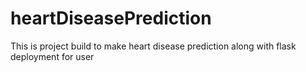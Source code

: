 # heartDiseasePrediction
This is project build to make heart disease prediction along with flask deployment for user 
